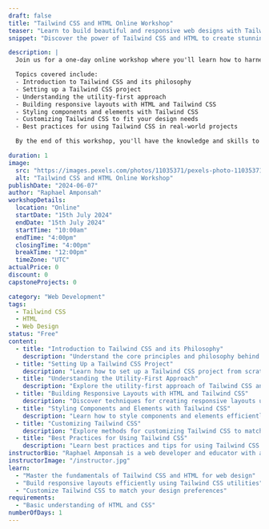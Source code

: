```yaml
---
draft: false
title: "Tailwind CSS and HTML Online Workshop"
teaser: "Learn to build beautiful and responsive web designs with Tailwind CSS and HTML"
snippet: "Discover the power of Tailwind CSS and HTML to create stunning and responsive web designs in this free online workshop."

description: |
  Join us for a one-day online workshop where you'll learn how to harness the power of Tailwind CSS and HTML to build modern and responsive web designs. Tailwind CSS is a utility-first CSS framework that enables rapid development and customization of web interfaces without writing custom CSS.

  Topics covered include:
  - Introduction to Tailwind CSS and its philosophy
  - Setting up a Tailwind CSS project
  - Understanding the utility-first approach
  - Building responsive layouts with HTML and Tailwind CSS
  - Styling components and elements with Tailwind CSS
  - Customizing Tailwind CSS to fit your design needs
  - Best practices for using Tailwind CSS in real-world projects

  By the end of this workshop, you'll have the knowledge and skills to create beautiful and responsive web designs using Tailwind CSS and HTML.

duration: 1
image:
  src: "https://images.pexels.com/photos/11035371/pexels-photo-11035371.jpeg?auto=compress&cs=tinysrgb&w=1260&h=750&dpr=1"
  alt: "Tailwind CSS and HTML Online Workshop"
publishDate: "2024-06-07"
author: "Raphael Amponsah"
workshopDetails:
  location: "Online"
  startDate: "15th July 2024"
  endDate: "15th July 2024"
  startTime: "10:00am"
  endTime: "4:00pm"
  closingTime: "4:00pm"
  breakTime: "12:00pm"
  timeZone: "UTC"
actualPrice: 0
discount: 0
capstoneProjects: 0

category: "Web Development"
tags:
  - Tailwind CSS
  - HTML
  - Web Design
status: "Free"
content:
  - title: "Introduction to Tailwind CSS and its Philosophy"
    description: "Understand the core principles and philosophy behind Tailwind CSS."
  - title: "Setting Up a Tailwind CSS Project"
    description: "Learn how to set up a Tailwind CSS project from scratch."
  - title: "Understanding the Utility-First Approach"
    description: "Explore the utility-first approach of Tailwind CSS and its benefits."
  - title: "Building Responsive Layouts with HTML and Tailwind CSS"
    description: "Discover techniques for creating responsive layouts using HTML and Tailwind CSS."
  - title: "Styling Components and Elements with Tailwind CSS"
    description: "Learn how to style components and elements efficiently using Tailwind CSS classes."
  - title: "Customizing Tailwind CSS"
    description: "Explore methods for customizing Tailwind CSS to match your design needs."
  - title: "Best Practices for Using Tailwind CSS"
    description: "Learn best practices and tips for using Tailwind CSS effectively in real-world projects."
instructorBio: "Raphael Amponsah is a web developer and educator with a passion for frontend technologies. He has extensive experience in building responsive web applications and loves sharing his knowledge with others."
instructorImage: "/instructor.jpg"
learn:
  - "Master the fundamentals of Tailwind CSS and HTML for web design"
  - "Build responsive layouts efficiently using Tailwind CSS utilities"
  - "Customize Tailwind CSS to match your design preferences"
requirements:
  - "Basic understanding of HTML and CSS"
numberOfDays: 1
---
```

